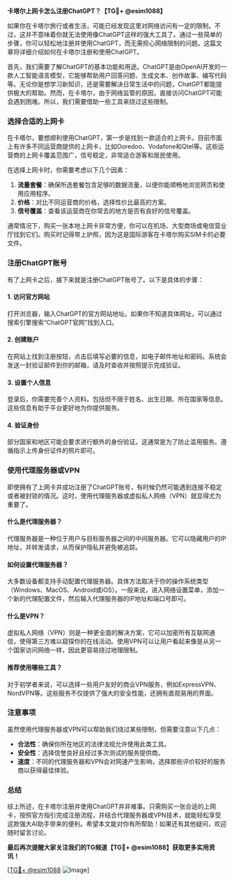 **卡塔尔上网卡怎么注册ChatGPT？【TG💪+ @esim1088】**

如果你在卡塔尔旅行或者生活，可能已经发现这里对网络访问有一定的限制。不过，这并不意味着你就无法使用像ChatGPT这样的强大工具了。通过一些简单的步骤，你可以轻松地注册并使用ChatGPT，而无需担心网络限制的问题。这篇文章将详细介绍如何在卡塔尔注册和使用ChatGPT。

首先，我们需要了解ChatGPT的基本功能和用途。ChatGPT是由OpenAI开发的一款人工智能语言模型，它能够帮助用户回答问题、生成文本、创作故事、编写代码等。无论你是想学习新知识，还是需要解决日常生活中的问题，ChatGPT都能提供极大的帮助。然而，在卡塔尔，由于网络监管的原因，直接访问ChatGPT可能会遇到困难。所以，我们需要借助一些工具来绕过这些限制。

### **选择合适的上网卡**

在卡塔尔，要想顺利使用ChatGPT，第一步是找到一款适合的上网卡。目前市面上有许多不同运营商提供的上网卡，比如Ooredoo、Vodafone和Qtel等。这些运营商的上网卡覆盖范围广，信号稳定，非常适合游客和居民使用。

在选择上网卡时，你需要考虑以下几个因素：
1. **流量套餐**：确保所选套餐包含足够的数据流量，以便你能顺畅地浏览网页和使用应用程序。
2. **价格**：对比不同运营商的价格，选择性价比最高的方案。
3. **信号覆盖**：查看该运营商在你常去的地方是否有良好的信号覆盖。

通常情况下，购买一张本地上网卡非常方便，你可以在机场、大型商场或电信营业厅找到它们。购买时记得带上护照，因为这是国际游客在卡塔尔购买SIM卡的必要文件。

### **注册ChatGPT账号**

有了上网卡之后，接下来就是注册ChatGPT账号了。以下是具体的步骤：

#### **1. 访问官方网站**
打开浏览器，输入ChatGPT的官方网站地址。如果你不知道具体网址，可以通过搜索引擎搜索“ChatGPT官网”找到入口。

#### **2. 创建账户**
在网站上找到注册按钮，点击后填写必要的信息，如电子邮件地址和密码。系统会发送一封验证邮件到你的邮箱，请及时查收并按照提示完成验证。

#### **3. 设置个人信息**
登录后，你需要完善个人资料。包括但不限于姓名、出生日期、所在国家等信息。这些信息有助于平台更好地为你提供服务。

#### **4. 验证身份**
部分国家和地区可能会要求进行额外的身份验证。这通常是为了防止滥用服务。遵循指示上传身份证件的照片即可。

### **使用代理服务器或VPN**

即使拥有了上网卡并成功注册了ChatGPT账号，有时候仍然可能遇到连接不稳定或者被封锁的情况。这时，使用代理服务器或虚拟私人网络（VPN）就显得尤为重要了。

#### **什么是代理服务器？**
代理服务器是一种位于用户与目标服务器之间的中间服务器。它可以隐藏用户的IP地址，并转发请求，从而保护隐私并避免被追踪。

#### **如何设置代理服务器？**
大多数设备都支持手动配置代理服务器。具体方法取决于你的操作系统类型（Windows、MacOS、Android或iOS）。一般来说，进入网络设置菜单，添加一个新的代理配置文件，然后输入代理服务器的IP地址和端口号即可。

#### **什么是VPN？**
虚拟私人网络（VPN）则是一种更全面的解决方案，它可以加密所有互联网通信，使得第三方难以窥探你的在线活动。使用VPN可以让用户看起来像是从另一个国家访问网络一样，因此更容易绕过地理限制。

#### **推荐使用哪些工具？**
对于初学者来说，可以选择一些用户友好的商业VPN服务，例如ExpressVPN、NordVPN等。这些服务不仅提供了强大的安全性能，还拥有直观易用的界面。

### **注意事项**

虽然使用代理服务器或VPN可以帮助我们绕过某些限制，但需要注意以下几点：
- **合法性**：确保你所在地区的法律法规允许使用此类工具。
- **安全性**：选择信誉良好且经过多次测试的服务提供商。
- **速度**：不同的代理服务器和VPN会对网速产生影响，选择那些评价较好的服务商以获得最佳体验。

### **总结**

综上所述，在卡塔尔注册并使用ChatGPT并非难事。只需购买一张合适的上网卡，按照官方指引完成注册流程，并结合代理服务器或VPN技术，就能轻松享受这款强大AI助手带来的便利。希望本文能对你有所帮助！如果还有其他疑问，欢迎随时留言讨论。

**最后再次提醒大家关注我们的TG频道【TG💪+ @esim1088】获取更多实用资讯！**

[[TG💪+ @esim1088](https://t.me/s/esim1088) ![Image](https://i.postimg.cc/4NQfJmqS/Snipaste-2025-05-13-00-14-12.png)]